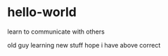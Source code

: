# hello-world
learn to communicate with others


old guy learning new stuff
hope i have above correct
